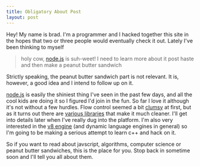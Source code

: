 ```yaml
---
title: Obligatory About Post
layout: post
---
```

Hey! My name is brad. I'm a programmer and I hacked together this site in the
hopes that two or three people would eventually check it out. Lately I've been
thinking to myself

> holy cow, [node.js][node] is suh-weet! I need to learn more
> about it post haste and then make a peanut butter sandwich

Strictly speaking, the peanut butter sandwich part is not relevant. It is,
however, a good idea and I intend to follow up on it.

[node.js][node] is easily the shiniest thing I've seen in the past few days,
and all the cool kids are doing it so I figured I'd join in the fun.  So far I
love it although it's not without a few hurdles. Flow control seemed a bit
[clumsy][clumsy] at first, but as it turns out there are [various libraries][step]
that make it much cleaner. I'll get into details later when
I've really dug into the platform. I'm also very interested in the [v8 engine][v8]
(and dynamic language engines in general) so I'm going to be making
a serious attempt to learn c++ and hack on it.

So if you want to read about javscript, algorithms, computer science or peanut
butter sandwiches, this is the place for you. Stop back in sometime soon and
I'll tell you all about them.

[node]: http://nodejs.org/
[clumsy]: http://groups.google.com/group/nodejs/browse_thread/thread/c334947643c80968
[step]: https://github.com/creationix/step
[v8]: http://code.google.com/p/v8/
